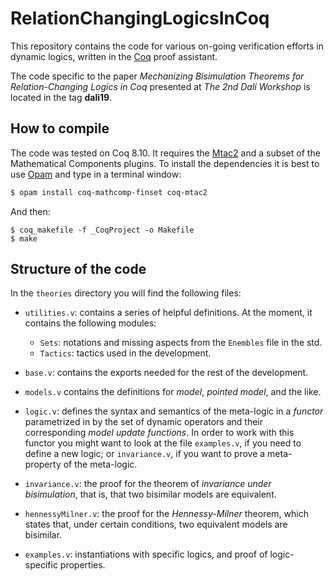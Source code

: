 # RelationChangingLogicsInCoq

This repository contains the code for various on-going verification
efforts in dynamic logics, written in the [Coq](https://coq.inria.fr)
proof assistant.

The code specific to the paper _Mechanizing Bisimulation Theorems for
Relation-Changing Logics in Coq_ presented at _The 2nd Dalí Workshop_
is located in the tag **dali19**.

## How to compile

The code was tested on Coq 8.10. It requires the
[Mtac2](https://github.com/Mtac2/Mtac2) and a subset of the
Mathematical Components plugins. To install the dependencies it is
best to use [Opam](http://opam.ocaml.org) and type in a terminal
window:

```bash
$ opam install coq-mathcomp-finset coq-mtac2
```

And then:
    
```
$ coq_makefile -f _CoqProject -o Makefile
$ make
```

## Structure of the code

In the `theories` directory you will find the following files:

- `utilities.v`: contains a series of helpful definitions. At the
   moment, it contains the following modules:

   + `Sets`: notations and missing aspects from the `Enembles` file in
     the std.
   + `Tactics`: tactics used in the development.

- `base.v`: contains the exports needed for the rest of the
  development.

- `models.v` contains the definitions for _model_, _pointed model_,
  and the like.

- `logic.v`: defines the syntax and semantics of the meta-logic in a
  _functor_ parametrized in by the set of dynamic operators and their
  corresponding _model update functions_. In order to work with this
  functor you might want to look at the file `examples.v`, if you need
  to define a new logic; or `invariance.v`, if you want to prove a
  meta-property of the meta-logic.

- `invariance.v`: the proof for the theorem of _invariance under
  bisimulation_, that is, that two bisimilar models are equivalent.

- `hennessyMilner.v`: the proof for the _Hennessy-Milner_ theorem,
  which states that, under certain conditions, two equivalent models
  are bisimilar.

- `examples.v`: instantiations with specific logics, and proof of
  logic-specific properties.
